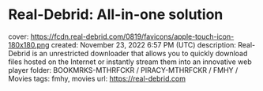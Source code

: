 # Real-Debrid: All-in-one solution

cover: https://fcdn.real-debrid.com/0819/favicons/apple-touch-icon-180x180.png
created: November 23, 2022 6:57 PM (UTC)
description: Real-Debrid is an unrestricted downloader that allows you to quickly download files hosted on the Internet or instantly stream them into an innovative web player
folder: BOOKMRKS-MTHRFCKR / PIRACY-MTHRFCKR / FMHY / Movies
tags: fmhy, movies
url: https://real-debrid.com